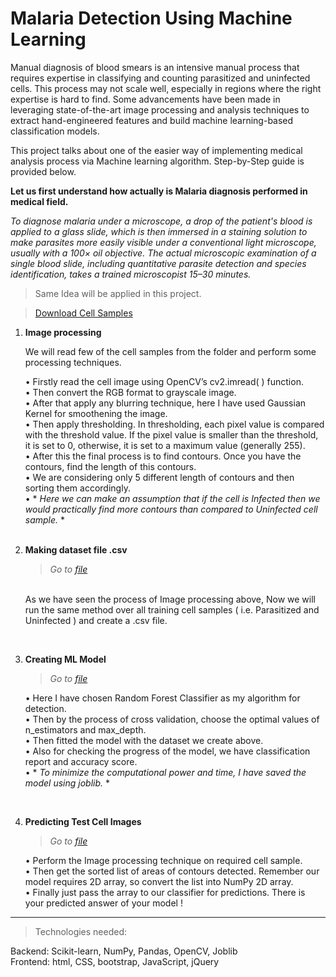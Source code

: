 # Malaria Detection Using Machine Learning

Manual diagnosis of blood smears is an intensive manual process that requires expertise in classifying and counting parasitized and uninfected cells. This process may not scale well, especially in regions where the right expertise is hard to find. Some advancements have been made in leveraging state-of-the-art image processing and analysis techniques to extract hand-engineered features and build machine learning-based classification models.

This project talks about one of the easier way of implementing medical analysis process via Machine learning algorithm. Step-by-Step guide is provided below.


**Let us first understand how actually is Malaria diagnosis  performed in medical field.**

*To diagnose malaria under a microscope, a drop of the patient's blood is applied to a glass slide, which is then immersed in a staining solution to make parasites more easily visible under a conventional light microscope, usually with a 100× oil objective. The actual microscopic examination of a single blood slide, including quantitative parasite detection and species identification, takes a trained microscopist 15–30 minutes.*


> Same Idea will be applied in this project.

> [Download Cell Samples](https://drive.google.com/file/d/1Yh4CWRH_Yx9ukwNQG-tNBlGXkk214GjC/view?usp=sharing)<br />

1.	**Image processing** 

     We will read few of the cell samples from the folder and perform some processing techniques. <br />

    •	Firstly read the cell image using OpenCV’s cv2.imread( ) function. <br />
    •	Then convert the RGB format to grayscale image. <br />
    •	After that apply any blurring technique, here I have used Gaussian Kernel for smoothening the image. <br />
    •	Then apply thresholding. In thresholding, each pixel value is compared with the threshold value. If the pixel value is smaller than the threshold, it is             set to 0, otherwise, it is set to a maximum value (generally 255). <br />
    •	After this the final process is to find contours. Once you have the contours, find the length of this contours. <br />
    •	We are considering only 5 different length of contours and then sorting them accordingly.<br />
    •	* *Here we can make an assumption that if the cell is Infected then we would practically find more contours than compared to Uninfected cell sample.* *<br />
     <br /> 

2.	**Making dataset file .csv**<br />
    >_Go to [file](https://github.com/AkshitTayade/Malaria-Detection/blob/master/make_csv.py)_<br />
    <br />
    As we have seen the process of Image processing above, Now we will run the same method over all training cell samples ( i.e. Parasitized and Uninfected ) and       create a .csv file.<br />

 <br /> 

3.	**Creating ML Model** <br />
     >_Go to [file](https://github.com/AkshitTayade/Malaria-Detection/blob/master/model.py)_<br />

    •	Here I have chosen Random Forest Classifier as my algorithm for detection. <br />
    •	Then by the process of cross validation, choose the optimal values of n_estimators and max_depth. <br />
    •	Then fitted the model with the dataset we create above. <br />
    •	Also for checking the progress of the model, we have classification report and accuracy score.<br />
    •	* *To minimize the computational power and time, I have saved the model using joblib.* *<br />


 <br /> 

4.	**Predicting Test Cell Images** <br />
     >_Go to [file](https://github.com/AkshitTayade/Malaria-Detection/blob/master/predictions.py)_<br />

    •	Perform the Image processing technique on required cell sample. <br />
    •	Then get the sorted list of areas of contours detected. Remember our model requires 2D array, so convert the list into NumPy 2D array. <br />
    •	Finally just pass the array to our classifier for predictions. There is your predicted answer of your model !<br />

- - - - - - - - - - - - - - - - - - - - - - - - - - - - - - - - - - - - - - - - - - - - - - - - 

>Technologies needed:

Backend: Scikit-learn, NumPy, Pandas, OpenCV, Joblib <br />
Frontend: html, CSS, bootstrap, JavaScript, jQuery
